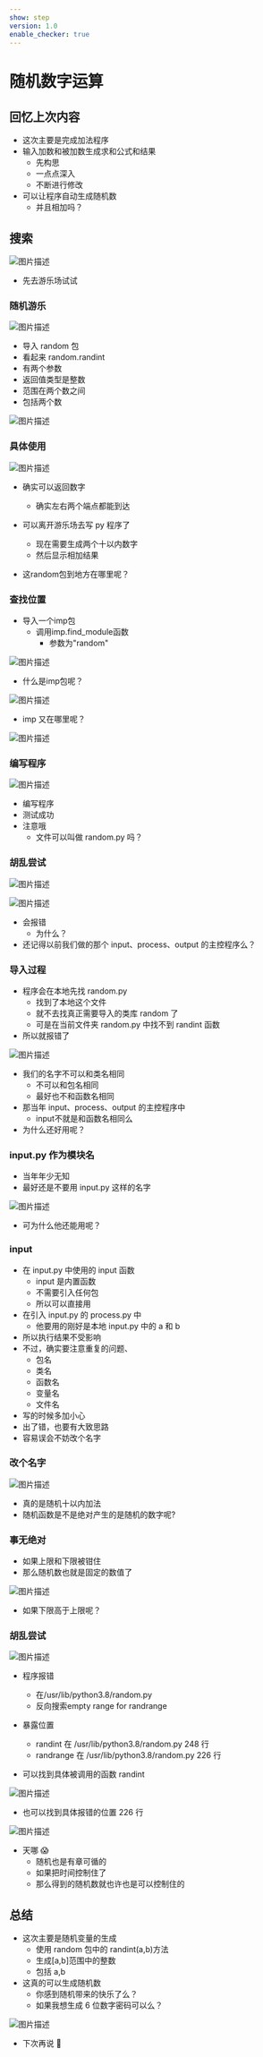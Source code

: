 ```yaml
---
show: step
version: 1.0
enable_checker: true
---
```


# 随机数字运算

## 回忆上次内容

- 这次主要是完成加法程序
- 输入加数和被加数生成求和公式和结果
  - 先构思
  - 一点点深入
  - 不断进行修改
- 可以让程序自动生成随机数
  - 并且相加吗？

## 搜索

![图片描述](https://doc.shiyanlou.com/courses/uid1190679-20210818-1629255262460)

- 先去游乐场试试

### 随机游乐

![图片描述](https://doc.shiyanlou.com/courses/uid1190679-20210818-1629255443447)

- 导入 random 包
- 看起来 random.randint
- 有两个参数
- 返回值类型是整数
- 范围在两个数之间
- 包括两个数

![图片描述](https://doc.shiyanlou.com/courses/uid1190679-20210818-1629255483601)

### 具体使用

![图片描述](https://doc.shiyanlou.com/courses/uid1190679-20210818-1629255612885)

- 确实可以返回数字
  - 确实左右两个端点都能到达
- 可以离开游乐场去写 py 程序了
  - 现在需要生成两个十以内数字
  - 然后显示相加结果


- 这random包到地方在哪里呢？

### 查找位置

- 导入一个imp包
	- 调用imp.find_module函数
		- 参数为"random"

![图片描述](https://doc.shiyanlou.com/courses/uid1190679-20230601-1685622923724)

- 什么是imp包呢？

![图片描述](https://doc.shiyanlou.com/courses/uid1190679-20230601-1685622977663)

- imp 又在哪里呢？

![图片描述](https://doc.shiyanlou.com/courses/uid1190679-20230601-1685623020395)

### 编写程序

![图片描述](https://doc.shiyanlou.com/courses/uid1190679-20210818-1629255866380)

- 编写程序
- 测试成功
- 注意哦
  - 文件可以叫做 random.py 吗？

### 胡乱尝试

![图片描述](https://doc.shiyanlou.com/courses/uid1190679-20211105-1636078105613)

![图片描述](https://doc.shiyanlou.com/courses/uid1190679-20211105-1636078181236)

- 会报错
  - 为什么？
- 还记得以前我们做的那个 input、process、output 的主控程序么？

### 导入过程

- 程序会在本地先找 random.py
	- 找到了本地这个文件
	- 就不去找真正需要导入的类库 random 了
	- 可是在当前文件夹 random.py 中找不到 randint 函数
- 所以就报错了

![图片描述](https://doc.shiyanlou.com/courses/uid1190679-20211105-1636078312943)


- 我们的名字不可以和类名相同
	- 不可以和包名相同
	- 最好也不和函数名相同
- 那当年 input、process、output 的主控程序中
	- input不就是和函数名相同么
- 为什么还好用呢？

### input.py 作为模块名

- 当年年少无知
- 最好还是不要用 input.py 这样的名字

![图片描述](https://doc.shiyanlou.com/courses/uid1190679-20210816-1629055177742)

- 可为什么他还能用呢？

### input 

- 在 input.py 中使用的 input 函数
  - input 是内置函数
  - 不需要引入任何包
  - 所以可以直接用
- 在引入 input.py 的 process.py 中
  - 他要用的刚好是本地 input.py 中的 a 和 b
- 所以执行结果不受影响
- 不过，确实要注意重复的问题、
  - 包名
  - 类名
  - 函数名
  - 变量名
  - 文件名
- 写的时候多加小心
- 出了错，也要有大致思路
- 容易误会不妨改个名字

### 改个名字

![图片描述](https://doc.shiyanlou.com/courses/uid1190679-20210818-1629255891300)

- 真的是随机十以内加法
- 随机函数是不是绝对产生的是随机的数字呢?

### 事无绝对

- 如果上限和下限被钳住
- 那么随机数也就是固定的数值了

![图片描述](https://doc.shiyanlou.com/courses/uid1190679-20210820-1629425492093)

- 如果下限高于上限呢？

### 胡乱尝试

![图片描述](https://doc.shiyanlou.com/courses/uid1190679-20210820-1629425590340)

- 程序报错
	-  在/usr/lib/python3.8/random.py
	-	反向搜索empty range for randrange
- 暴露位置
  - randint 在 /usr/lib/python3.8/random.py 248 行
  - randrange 在 /usr/lib/python3.8/random.py 226 行

- 可以找到具体被调用的函数 randint

![图片描述](https://doc.shiyanlou.com/courses/uid1190679-20210820-1629425775893)

- 也可以找到具体报错的位置 226 行

![图片描述](https://doc.shiyanlou.com/courses/uid1190679-20210820-1629425785844)

- 天哪 😱
	- 随机也是有章可循的
	- 如果把时间控制住了
	- 那么得到的随机数就也许也是可以控制住的

## 总结

- 这次主要是随机变量的生成
  - 使用 random 包中的 randint(a,b)方法
  - 生成[a,b]范围中的整数
  - 包括 a,b
- 这真的可以生成随机数
	- 你感到随机带来的快乐了么？
	- 如果我想生成 6 位数字密码可以么？

![图片描述](https://doc.shiyanlou.com/courses/uid1190679-20210818-1629257752891)

- 下次再说 👋
